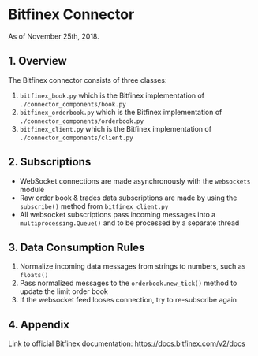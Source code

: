 # Bitfinex Connector
As of November 25th, 2018.

## 1. Overview
The Bitfinex connector consists of three classes:
1. `bitfinex_book.py` which is the Bitfinex implementation of `./connector_components/book.py`
2. `bitfinex_orderbook.py` which is the Bitfinex implementation of `./connector_components/orderbook.py`
3. `bitfinex_client.py` which is the Bitfinex implementation of `./connector_components/client.py`

## 2. Subscriptions
- WebSocket connections are made asynchronously with the `websockets` module
- Raw order book & trades data subscriptions are made by using the `subscribe()` method 
from `bitfinex_client.py`
- All websocket subscriptions pass incoming messages into a `multiprocessing.Queue()` and 
to be processed by a separate thread

## 3. Data Consumption Rules
1. Normalize incoming data messages from strings to numbers, such as `floats()`
2. Pass normalized messages to the `orderbook.new_tick()` method to update the limit order book
3. If the websocket feed looses connection, try to re-subscribe again

## 4. Appendix 
Link to official Bitfinex documentation: https://docs.bitfinex.com/v2/docs
